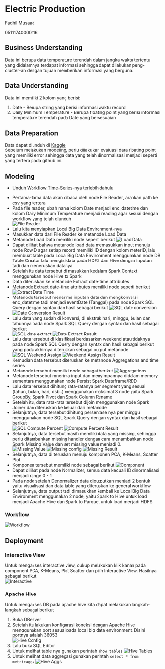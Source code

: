 # Electric Production

Fadhil Musaad

05111740000116

## Business Understanding

Data ini berupa data temperature terendah dalam jangka waktu tertentu yang didalamnya terdapat informasi sehingga dapat dilakukan peng-cluster-an dengan tujuan memberikan informasi yang berguna.

## Data Understanding

Data ini memiliki 2 kolom yang berisi:
1. Date - Berupa string yang berisi informasi waktu record
2. Daily Minimum Temperature - Berupa floating point yang berisi informasi temperature terendah pada Date yang bersesuaian 

## Data Preparation

Data dapat diunduh di [Kaggle](https://www.kaggle.com/shenba/time-series-datasets).<br/>
Sebelum melakukan modeling, perlu dilakukan evaluasi data floating point yang memiliki error sehingga data yang telah dinormalisasi menjadi seperti yang tertera pada github ini.

## Modeling

- Unduh [Workflow Time-Series](https://hub.knime.com/knime/spaces/Examples/latest/10_Big_Data/02_Spark_Executor/09_Big_Data_Irish_Meter_on_Spark_only)-nya terlebih dahulu

* Pertama-tama data akan dibaca oleh node File Reader, arahkan path ke csv yang tertera
* Pada file reader, ubah nama kolom Date menjadi enc_datetime dan kolom Daily Minimum Temperature menjadi reading agar sesuai dengan workflow yang telah diunduh<br/>
![File Reader](img/filereader.png)
* Lalu kita menyiapkan Local Big Data Environment-nya
* Masukkan data dari File Reader ke metanode Load Data
* Metanode Load Data memiliki node seperti berikut
![Load Data](img/loaddata.png)
* Dapat dilihat bahwa metanode load data memasukkan input menuju node RowID agar setiap record memiliki ID dengan kolom meterID, lalu membuat table pada Local Big Data Environment menggunakan node DB Table Creator lalu mengisi data pada HDFS dan Hive dengan inputan tadi dan meneruskan datanya
* Setelah itu data tersebut di masukkan kedalam Spark Context menggunakan node Hive to Spark
* Data diteruskan ke metanode Extract date-time attributes
* Metanode Extract date-time attributes memiliki node seperti berikut
![Extract Date Time](img/extractdatetime.png)
* Metanode tersebut menerima inputan data dan mengkonversi enc_datetime tadi menjadi eventDate (Tanggal) pada node Spark SQL Query dengan syntax dan hasil sebagai berikut
![SQL date conversion](img/sqldateconversion.png)
![Date Conversion Result](img/dateconversionresult.png)
* Lalu data yang sudah di konversi, di ekstrak hari, minggu, bulan dan tahunnya pada node Spark SQL Query dengan syntax dan hasil sebagai berikut<br/>
![SQL date extract](img/sqldateextract.png)
![Date Extract Result](img/dateextractresult.png)
* Lalu data tersebut di klasifikasi berdasarkan weekend atau tidaknya pada node Spark SQL Query dengan syntax dan hasil sebagai berikut yang pada akhirnya diteruskan sebagai output metanode<br/>
![SQL Weekend Assign](img/sqlassignweekend.png)
![Weekend Assign Result](img/assignweekendresult.png)
* Kemudian data tersebut diteruskan ke metanode Aggregations and time series 
* Metanode tersebut memiliki node sebagai berikut
![Aggregations](img/aggregation.png)
* Metanode tersebut mnerima input dan menyimpannya didalam memory sementara menggunakan node Persist Spark Dataframe/RDD
* Lalu data tersebut dihitung rata-ratanya per segment yang sesuai (tahun, bulan, hari, dsb..) menggunakan maksimal 3 node yaitu Spark GroupBy, Spark Pivot dan Spark Column Rename 
* Setelah itu, data rata-rata tersebut dijoin menggunakan node Spark Joiner dan diteruskan ke keluar dari metanode
* Selanjutnya, data tersebut dihitung persentase nya per minggu  menggunakan node SQL Spark Query dengan syntax dan hasil sebagai berikut<br/>
![SQL Compute Percent](img/sqlcomputepct.png)
![Compute Percent Result](img/computepctresult.png)
* Selanjutnya, data tersebut masih memiliki data yang missing, sehingga perlu ditambahkan missing handler dengan cara menambahkan node Spark Missing Value dan set missing value menjadi 0.<br/>
![Missing Value](img/missingvalue.png)
![Missing config](img/missingconfig.png)
![Missing Result](img/missingresult.png)
* Selanjutnya, data di teruskan menuju komponen PCA, K-Means, Scatter Plot
* Komponen tersebut memiliki node sebagai berikut
![Component](img/pcakmeans.png)
* Dapat dilihat pada node Normalizer, semua data kecuali ID dinormalisasi menjadi range 0 - 1
* Pada node setelah Denormalizer data dioutputkan menjadi 2 bentuk yaitu visualisasi dan data table yang diteruskan ke general workflow
* Selanjutnya, data output tadi dimasukkan kembali ke Local Big Data Environment menggunakan 2 node, yaitu Spark to Hive untuk load menjadi Apache Hive dan Spark to Parquet untuk load menjadi HDFS

### Workflow
![Workflow](img/workflow.png)

## Deployment
### Interactive View
Untuk mengakses interactive view, cukup melakukan klik kanan pada component PCA, K-Means, Plot Scatter dan pilih Interactive View. Hasilnya sebagai berikut<br/>
![Interactive](img/interactive.png)

### Apache Hive
Untuk mengakses DB pada apache hive kita dapat melakukan langkah-langkah sebagai berikut
1. Buka DBeaver
2. Setelah itu lakukan konfigurasi koneksi dengan Apache Hive menggunakan port sesuai pada local big data environment. Disini portnya adalah 36053<br/>
![Hive Config](img/hiveconfig.png)
3. Lalu buka SQL Editor
4. Untuk melihat table nya gunakan perintah `show tables`
![Hive Tables](img/hivetables.png)
5. Untuk melihat data aggregasi gunakan perintah `select * from metricaggs`
![Hive Aggs](img/metricaggs.png)
